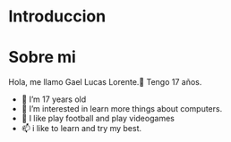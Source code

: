 # Introduccion
# Sobre mi

Hola, me llamo Gael Lucas Lorente.👋
Tengo 17 años.


- 👀 I’m 17 years old 
- 🌱 I’m interested in learn more things about computers.
- 💞️ I like play football and play videogames
- 📫 i like to learn and try my best.

